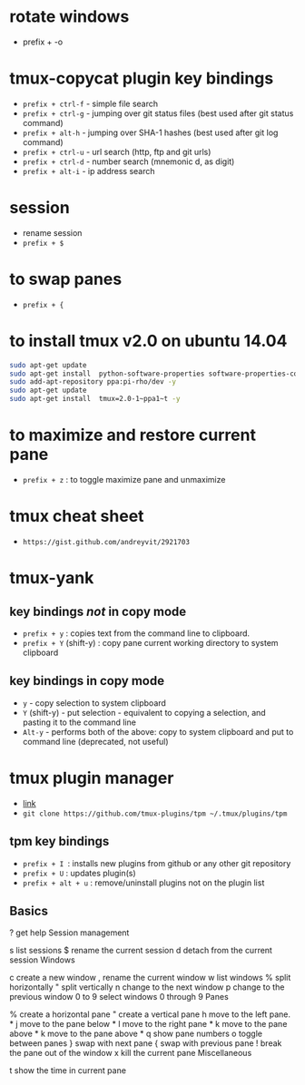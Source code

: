 # rotate windows
- prefix + <alt>-o
# tmux-copycat plugin key bindings
* `prefix + ctrl-f` - simple file search
* `prefix + ctrl-g` - jumping over git status files (best used after git status command)
* `prefix + alt-h` - jumping over SHA-1 hashes (best used after git log command)
* `prefix + ctrl-u` - url search (http, ftp and git urls)
* `prefix + ctrl-d` - number search (mnemonic d, as digit)
* `prefix + alt-i` - ip address search
# session

* rename session 
* `prefix + $` 
# to swap panes
- `prefix + {`
# to install tmux v2.0 on ubuntu 14.04
```bash
sudo apt-get update
sudo apt-get install  python-software-properties software-properties-common -y
sudo add-apt-repository ppa:pi-rho/dev -y
sudo apt-get update
sudo apt-get install  tmux=2.0-1~ppa1~t -y
```

# to maximize and restore current pane
- `prefix + z` : to toggle maximize pane and unmaximize 

# tmux cheat sheet
- `https://gist.github.com/andreyvit/2921703`
# tmux-yank
## key bindings _not_ in copy mode
- `prefix + y` :  copies text from the command line to clipboard.
- `prefix + Y` (shift-y) : copy pane current working directory to system clipboard 
## key bindings in copy mode
- `y` - copy selection to system clipboard
- `Y` (shift-y) - put selection - equivalent to copying a selection, and pasting it to the command line
- `Alt-y` - performs both of the above: copy to system clipboard and put to command line (deprecated, not useful)
# tmux plugin manager
- [link]( https://github.com/tmux-plugins/tpm)
- `git clone https://github.com/tmux-plugins/tpm ~/.tmux/plugins/tpm`
## tpm key bindings
- `prefix + I `: installs new plugins from github or any other git repository
- `prefix + U` : updates plugin(s)
- `prefix + alt + u` : remove/uninstall plugins not on the plugin list

## Basics

? get help
Session management

s list sessions
$ rename the current session
d detach from the current session
Windows

c create a new window
, rename the current window
w list windows
% split horizontally
" split vertically
n change to the next window
p change to the previous window
0 to 9 select windows 0 through 9
Panes

% create a horizontal pane
" create a vertical pane
h move to the left pane. *
j move to the pane below *
l move to the right pane *
k move to the pane above *
k move to the pane above *
q show pane numbers
o toggle between panes
} swap with next pane
{ swap with previous pane
! break the pane out of the window
x kill the current pane
Miscellaneous

t show the time in current pane
